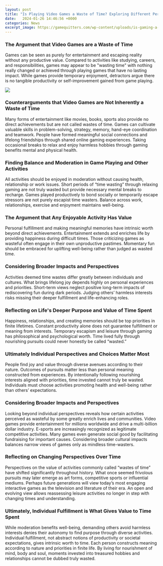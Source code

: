 ```yaml
---
layout: post
title: "Is Playing Video Games a Waste of Time? Exploring Different Perspectives"
date:   2024-01-26 14:46:56 +0000
categories: News
excerpt_image: https://gamequitters.com/wp-content/uploads/is-gaming-a-waste-of-time-1536x864.jpg
---
```

### The Argument that Video Games are a Waste of Time
Games can be seen as purely for entertainment and escaping reality without any productive value. Compared to activities like studying, careers, and responsibilities, games may appear to be "wasting time" with nothing really changed or achieved through playing games that have no lasting impact. While games provide temporary enjoyment, detractors argue there is no tangible productivity or self-improvement gained from game playing.


![](https://gamequitters.com/wp-content/uploads/is-gaming-a-waste-of-time-1536x864.jpg)
### Counterarguments that Video Games are Not Inherently a Waste of Time 
Many forms of entertainment like movies, books, sports also provide no direct achievements but are not called wastes of time. Games can cultivate valuable skills in problem-solving, strategy, memory, hand-eye coordination and teamwork. People have formed meaningful social connections and lifelong friendships through shared online gaming experiences. Taking occasional breaks to relax and enjoy harmless hobbies through gaming benefits mental and physical health. 

### Finding Balance and Moderation in Game Playing and Other Activities
All activities should be enjoyed in moderation without causing health, relationship or work issues. Short periods of “time wasting” through relaxing gaming are not truly wasted but provide necessary mental breaks to recharge. Games played productively to bond socially or temporarily escape stressors are not purely escapist time wasters. Balance across work, relationships, exercise and enjoyment maintains well-being.

### The Argument that Any Enjoyable Activity Has Value  
Personal fulfillment and making meaningful memories have intrinsic worth beyond direct achievements. Entertainment extends and enriches life by providing happiness during difficult times. Those criticizing games as wasteful often engage in their own unproductive pastimes. Momentary fun should be embraced for uplifting well-being rather than judged as wasted time.

### Considering Broader Impacts and Perspectives
Activities deemed time wastes differ greatly between individuals and cultures. What brings lifelong joy depends highly on personal experiences and priorities. Short-term views neglect positive long-term impacts of rediscovering fun during dark periods. Judging others’ harmless interests risks missing their deeper fulfillment and life-enhancing roles.

### Reflecting on Life's Deeper Purpose and Value of Time Spent   
Happiness, relationships, and creating memories should be top priorities in finite lifetimes. Constant productivity alone does not guarantee fulfillment or meaning from interests. Temporary escapism and leisure through gaming has philosophical and psychological worth. Time lived fully through nourishing pursuits could never honestly be called “wasted.”

### Ultimately Individual Perspectives and Choices Matter Most   
People find joy and value through diverse avenues according to their nature. Outcomes of pursuits matter less than personal meaning constructed from experiences. By intentionally following nourishing interests aligned with priorities, time invested cannot truly be wasted. Individuals must choose activities promoting health and well-being rather than others’ expectations.

### Considering Broader Impacts and Perspectives
Looking beyond individual perspectives reveals how certain activities perceived as wasteful by some greatly enrich lives and communities. Video games provide entertainment for millions worldwide and drive a multi-billion dollar industry. E-sports are increasingly recognized as legitimate competitive activities. Many games even generate social good by facilitating fundraising for important causes. Considering broader cultural impacts balances narrow views of games only as mindless time-wasters.

### Reflecting on Changing Perspectives Over Time
Perspectives on the value of activities commonly called “wastes of time” have shifted significantly throughout history. What once seemed frivolous pursuits may later emerge as art forms, competitive sports or influential mediums. Perhaps future generations will view today’s most engaging interactive games as the television and literature of their era. An open and evolving view allows reassessing leisure activities no longer in step with changing times and understanding. 

### Ultimately, Individual Fulfillment is What Gives Value to Time Spent
While moderation benefits well-being, demanding others avoid harmless interests denies their autonomy to find purpose through diverse activities. Individual fulfillment, not abstract notions of productivity or societal expectations, gives intrinsic worth to time. Each person constructs meaning according to nature and priorities in finite life. By living for nourishment of mind, body and soul, moments invested into treasured hobbies and relationships cannot be dubbed truly wasted.
